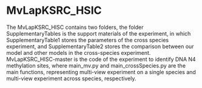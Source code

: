 # MvLapKSRC_HSIC

The MvLapKSRC_HISC contains two folders, the folder SupplementaryTables is the support materials of the experiment, in which SupplementaryTable1 stores the parameters of the cross species experiment, and SupplementaryTable2 stores the comparison between our model and other models in the cross-species experiment. MvLapKSRC_HISC-master is the code of the experiment to identify DNA N4 methylation sites, where main_mv.py and main_crossSpecies.py are the main functions, representing multi-view experiment on a single species and multi-view experiment across species, respectively.
